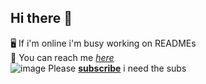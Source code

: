 ## Hi there 👋
🖥️ If i'm online i'm busy working on READMEs  
📨 You can reach me [*here*](mailto:zangagang.gaming@gmail.com)  
![image](https://github.com/user-attachments/assets/cb362f6c-7278-4378-8bde-85a082c821e4)
Please [**subscribe**](https://www.youtube.com/@ZangagangGaming?sub_confirmation=1) i need the subs
